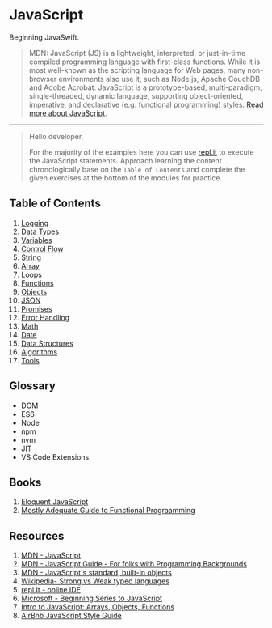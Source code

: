 # JavaScript

Beginning JavaSwift.

> MDN: JavaScript (JS) is a lightweight, interpreted, or just-in-time compiled programming language with first-class functions. While it is most well-known as the scripting language for Web pages, many non-browser environments also use it, such as Node.js, Apache CouchDB and Adobe Acrobat. JavaScript is a prototype-based, multi-paradigm, single-threaded, dynamic language, supporting object-oriented, imperative, and declarative (e.g. functional programming) styles. [Read more about JavaScript](https://developer.mozilla.org/en-US/docs/Web/JavaScript).

***

>Hello developer, 
>
>For the majority of the examples here you can use [repl.it](https://repl.it) to execute the JavaScript statements. Approach learning the content chronologically base on the `Table of Contents` and complete the given exercises at the bottom of the modules for practice.

## Table of Contents 

1. [Logging](https://github.com/alexpaul/JavaScript/blob/main/Logging.md)
1. [Data Types](https://github.com/alexpaul/JavaScript/blob/main/Data-Types.md)
1. [Variables](https://github.com/alexpaul/JavaScript/blob/main/Variables.md)
1. [Control Flow](https://github.com/alexpaul/JavaScript/blob/main/Control-Flow.md)
1. [String](https://github.com/alexpaul/JavaScript/blob/main/String.md)
1. [Array](https://github.com/alexpaul/JavaScript/blob/main/Array.md)
1. [Loops](https://github.com/alexpaul/JavaScript/blob/main/Loops.md)
1. [Functions](https://github.com/alexpaul/JavaScript/blob/main/Functions.md)
1. [Objects](https://github.com/alexpaul/JavaScript/blob/main/Object.md)
1. [JSON](https://github.com/alexpaul/JavaScript/blob/main/JSON.md)
1. [Promises](https://github.com/alexpaul/JavaScript/blob/main/Promises.md)
1. [Error Handling](https://github.com/alexpaul/JavaScript/blob/main/Error-Handling.md)
1. [Math](https://github.com/alexpaul/JavaScript/blob/main/Math.md)
1. [Date](https://github.com/alexpaul/JavaScript/blob/main/Date.md)
1. [Data Structures](https://github.com/alexpaul/JavaScript/blob/main/Data-Structures.md)
1. [Algorithms](https://github.com/alexpaul/JavaScript/blob/main/Algorithms.md)
1. [Tools](https://github.com/alexpaul/JavaScript/blob/main/Tools.md)

## Glossary

* DOM 
* ES6 
* Node 
* npm 
* nvm 
* JIT
* VS Code Extensions

## Books

1. [Eloquent JavaScript](https://eloquentjavascript.net/)
1. [Mostly Adequate Guide to Functional Prograamming](https://mostly-adequate.gitbooks.io/mostly-adequate-guide/content/)

## Resources 

1. [MDN - JavaScript](https://developer.mozilla.org/en-US/docs/Web/JavaScript)
1. [MDN - JavaScript Guide - For folks with Programming Backgrounds](https://developer.mozilla.org/en-US/docs/Web/JavaScript/Guide)
1. [MDN - JavaScript's standard, built-in objects](https://developer.mozilla.org/en-US/docs/Web/JavaScript/Reference/Global_Objects)
1. [Wikipedia- Strong vs Weak typed languages](https://en.wikipedia.org/wiki/Strong_and_weak_typing)
1. [repl.it - online IDE](https://repl.it/)
1. [Microsoft - Beginning Series to JavaScript](https://www.youtube.com/watch?v=_EDM5aPVLmo&list=PLlrxD0HtieHhW0NCG7M536uHGOtJ95Ut2&index=1)
1. [Intro to JavaScript: Arrays, Objects, Functions](https://www.teaching-materials.org/javascript/)
1. [AirBnb JavaScript Style Guide](https://github.com/airbnb/javascript)
